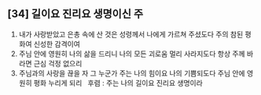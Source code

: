 ## [34] 길이요 진리요 생명이신 주

1) 내가 사랑받았고 은총 속에 산 것은 성령께서 나에게 가르쳐 주셨도다  주의 참된 평화여 신성한 감격이여  
2) 주님 안에 영원히 나의 삶을 드리니 나의 모든 괴로움 멀리 사라지도다 항상 주께 바라면 근심 걱정 없으리  
3) 주님과의 사랑을 끊을 자 그 누군가 주는 나의 힘이요 나의 기쁨되도다 주님 안에 영원히 평화 누리게 되리  
후렴 : 주는 나의 길이요 진리요 생명이라
